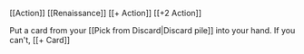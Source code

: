 [[Action]]
[[Renaissance]]
[[+ Action]]
[[+2 Action]]

Put a card from your [[Pick from Discard|Discard pile]] into your hand. If you can't, [[+ Card]]
